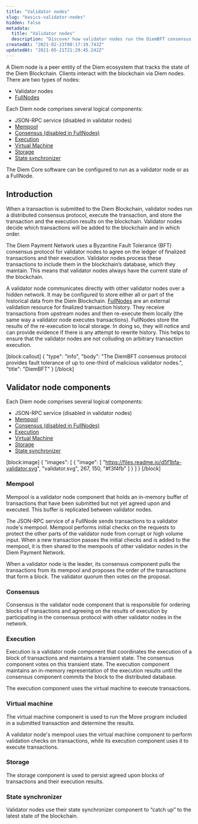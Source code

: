 ```yaml
---
title: "Validator nodes"
slug: "basics-validator-nodes"
hidden: false
metadata: 
  title: "Validator nodes"
  description: "Discover how validator nodes run the DiemBFT consensus protocol to execute and store transactions on the Diem Blockchain."
createdAt: "2021-02-23T00:17:19.743Z"
updatedAt: "2021-05-21T21:29:45.242Z"
---
```

A Diem node is a peer entity of the Diem ecosystem that tracks the <Glossary>state</Glossary> of the Diem Blockchain. Clients interact with the blockchain via Diem nodes. There are two types of nodes:
* Validator nodes
* <a href="doc:basics-fullnodes">FullNodes</a>

Each Diem node comprises several logical components:
* <Glossary>JSON-RPC service</Glossary> (disabled in validator nodes)
* [Mempool](doc:basics-validator-nodes#mempool) 
* [Consensus (disabled in FullNodes)](doc:basics-validator-nodes#consensus)
* [Execution](doc:basics-validator-nodes#execution)
* [Virtual Machine](doc:basics-validator-nodes#virtual-machine)
* [Storage](doc:basics-validator-nodes#storage) 
* [State synchronizer](doc:basics-validator-nodes#state-synchronizer) 

The <Glossary>Diem Core</Glossary> software can be configured to run as a validator node or as a FullNode.

## Introduction

When a transaction is submitted to the Diem Blockchain, validator nodes run a distributed <Glossary>consensus protocol</Glossary>, execute the transaction, and store the transaction and the execution results on the blockchain. Validator nodes decide which transactions will be added to the blockchain and in which order.

The Diem Payment Network uses a Byzantine Fault Tolerance (BFT) consensus protocol for validator nodes to agree on the ledger of finalized transactions and their execution. Validator nodes process these transactions to include them in the blockchain’s database, which they maintain. This means that validator nodes always have the current <Glossary>state</Glossary> of the blockchain.

A validator node communicates directly with other validator nodes over a hidden network. It may be configured to store either all or part of the historical data from the Diem Blockchain. <a href="doc:basics-fullnodes" target="_blank">FullNodes</a> are an external validation resource for finalized transaction history. They receive transactions from upstream nodes and then re-execute them locally (the same way a validator node executes transactions). FullNodes store the results of the re-execution to local storage. In doing so, they will notice and can provide evidence if there is any attempt to rewrite history. This helps to ensure that the validator nodes are not colluding on arbitrary transaction execution.

[block:callout]
{
  "type": "info",
  "body": "The DiemBFT consensus protocol provides fault tolerance of up to one-third of malicious validator nodes.",
  "title": "<Glossary>DiemBFT</Glossary>"
}
[/block]
## Validator node components

Each Diem node comprises several logical components:
* <Glossary>JSON-RPC service</Glossary> (disabled in validator nodes)
* [Mempool](doc:basics-validator-nodes#mempool) 
* [Consensus (disabled in FullNodes)](doc:basics-validator-nodes#consensus)
* [Execution](doc:basics-validator-nodes#execution)
* [Virtual Machine](doc:basics-validator-nodes#virtual-machine)
* [Storage](doc:basics-validator-nodes#storage) 
* [State synchronizer](doc:basics-validator-nodes#state-synchronizer) 


[block:image]
{
  "images": [
    {
      "image": [
        "https://files.readme.io/d5f1bfa-validator.svg",
        "validator.svg",
        267,
        150,
        "#f3f4fb"
      ]
    }
  ]
}
[/block]
### Mempool

Mempool is a validator node component that holds an in-memory buffer of transactions that have been submitted but not yet agreed upon and executed. This buffer is replicated between validator nodes. 

The JSON-RPC service of a FullNode sends transactions to a validator node's mempool. Mempool performs initial checks on the requests to protect the other parts of the validator node from corrupt or high volume input. When a new transaction passes the initial checks and is added to the mempool, it is then shared to the mempools of other validator nodes in the Diem Payment Network. 

When a validator node is the leader, its consensus component pulls the transactions from its mempool and proposes the order of the transactions that form a block. The validator quorum then votes on the proposal.

### Consensus

Consensus is the validator node component that is responsible for ordering blocks of transactions and agreeing on the results of execution by participating in the consensus protocol with other validator nodes in the network.

### Execution

Execution is a validator node component that coordinates the execution of a block of transactions and maintains a transient state. The consensus component votes on this transient state. The execution component maintains an in-memory representation of the execution results until the consensus component commits the block to the distributed database. 

The execution component uses the virtual machine to execute transactions. 

### Virtual machine

The virtual machine component is used to run the Move program included in a submitted transaction and determine the results. 

A validator node's mempool uses the virtual machine component to perform validation checks on transactions, while its execution component uses it to execute transactions. 


### Storage

The storage component is used to persist agreed upon blocks of transactions and their execution results.


### State synchronizer

Validator nodes use their state synchronizer component to “catch up” to the latest state of the blockchain.